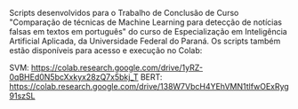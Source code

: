 Scripts desenvolvidos para o Trabalho de Conclusão de Curso "Comparação de técnicas de Machine Learning para detecção de notícias falsas em textos em português" do curso de Especialização em Inteligência Artificial Aplicada, da Universidade Federal do Paraná.
Os scripts também estão disponíveis para acesso e execução no Colab:

SVM: https://colab.research.google.com/drive/1yRZ-0qBHEd0N5bcXxkyx28zQ7x5bkj_T
BERT: https://colab.research.google.com/drive/138W7VbcH4YEhVMN1tlfwOExRyg91szSL

